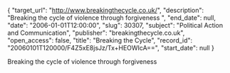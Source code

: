 {
  "target_url": "http://www.breakingthecycle.co.uk/", 
  "description": "Breaking the cycle of violence through forgiveness ", 
  "end_date": null, 
  "date": "2006-01-01T12:00:00", 
  "slug": 30307, 
  "subject": "Political Action and Communication", 
  "publisher": "breakingthecycle.co.uk", 
  "open_access": false, 
  "title": "Breaking the Cycle", 
  "record_id": "20060101T120000/F4Z5xE8jsJz/Tx+HEOWIcA==", 
  "start_date": null
}

Breaking the cycle of violence through forgiveness 